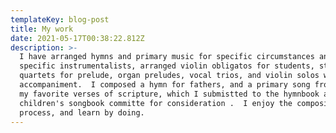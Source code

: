 ```yaml
---
templateKey: blog-post
title: My work
date: 2021-05-17T00:38:22.812Z
description: >-
  I have arranged hymns and primary music for specific circumstances and for
  specific instrumentalists, arranged violin obligatos for students, string
  quartets for prelude, organ preludes, vocal trios, and violin solos with piano
  accompaniment.  I composed a hymn for fathers, and a primary song from one of
  my favorite verses of scripture, which I submistted to the hymnbook and
  children's songbook committe for consideration .  I enjoy the composition
  process, and learn by doing.
---
```



